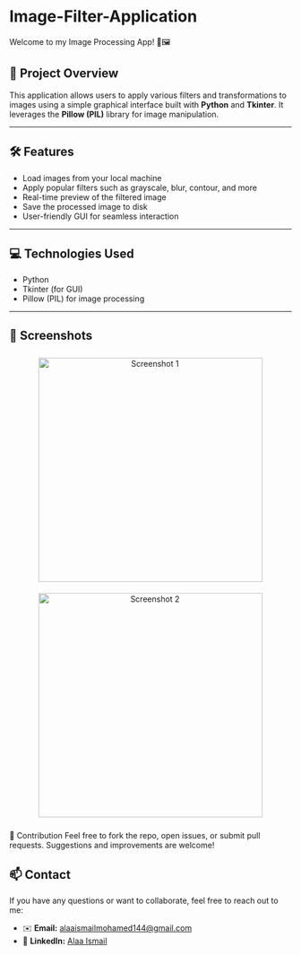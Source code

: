 # Image-Filter-Application
Welcome to my Image Processing App! 🎨🖼️

## 🚀 Project Overview

This application allows users to apply various filters and transformations to images using a simple graphical interface built with **Python** and **Tkinter**. It leverages the **Pillow (PIL)** library for image manipulation.

---

## 🛠 Features

- Load images from your local machine  
- Apply popular filters such as grayscale, blur, contour, and more  
- Real-time preview of the filtered image  
- Save the processed image to disk  
- User-friendly GUI for seamless interaction

---

## 💻 Technologies Used

- Python  
- Tkinter (for GUI)  
- Pillow (PIL) for image processing  

---
## 📸 Screenshots

<div align="center">

<img src="https://github.com/user-attachments/assets/86e46247-a491-49a7-bdd2-24c9580419f5" alt="Screenshot 1" width="400" style="margin: 10px;" />

<img src="https://github.com/user-attachments/assets/c6172356-b8b2-42b1-a0f5-29798cc86422" alt="Screenshot 2" width="400" style="margin: 10px;" />

</div>

🤝 Contribution
Feel free to fork the repo, open issues, or submit pull requests. Suggestions and improvements are welcome!

## 📫 Contact

If you have any questions or want to collaborate, feel free to reach out to me:

- ✉️ **Email:** [alaaismailmohamed144@gmail.com](mailto:alaaismailmohamed144@gmail.com)  
- 🔗 **LinkedIn:** [Alaa Ismail](https://www.linkedin.com/in/alaa-ismail-b09493264)

